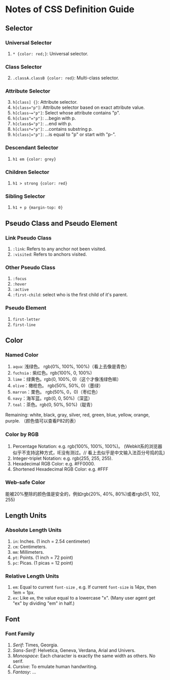 # Notes of CSS Definition Guide

## Selector

### Universal Selector
1. `* {color: red;}`: Universal selector.

### Class Selector
2. `.classA.classB {color: red}`: Multi-class selector.

### Attribute Selector
3. `h[class] {}`: Attribute selector.
4. `h[class="p"]`: Attribute selector based on exact attribute value.
5. `h[class~="p"]`: Select whose attribute contains "p".
6. `h[class^="p"]`: ...begin with p.
7. `h[class$="p"]`: ...end with p.
8. `h[class*="p"]`: ...contains substring p.
9. `h[class|="p"]`: ...is equal to "p" or start with "p-".

### Descendant Selector
1. `h1 em {color: grey}`

### Children Selector
1. `h1 > strong {color: red}`

### Sibling Selector
1. `h1 + p {margin-top: 0}`

## Pseudo Class and Pseudo Element
###  Link Pseudo Class
1. `:link`: Refers to any anchor not been visited.
2. `:visited`: Refers to anchors visited.

### Other Pseudo Class
1. `:focus`
2. `:hover`
3. `:active`
4. `:first-child`: select who is the first child of it's parent.

### Pseudo Element
1. `first-letter`
2. `first-line`

## Color

### Named Color
1. `aqua`: 浅绿色。 rgb(0%, 100%, 100%)（看上去像是青色）
2. `fuchsia` : 紫红色。rgb(100%, 0, 100%)
3. `lime`：绿黄色。rgb(0, 100%, 0)（这个才像浅绿色嘛）
4. `olive`：橄榄色。 rgb(50%, 50%, 0)（墨绿）
5. `marron`：栗色。 rgb(50%, 0，0)（枣红色）
6. `navy`：海军蓝。rgb(0, 0, 50%)（深蓝）
7. `teal`：茶色。rgb(0, 50%, 50%)（靛青）

Remaining: white, black, gray, silver, red, green, blue, yellow, orange, purple.  （颜色值可以查看P82的表）

### Color by RGB
1. Percentage Notation: e.g. rgb(100%, 100%, 100%)。 (Webkit系的浏览器似乎不支持这种方式，IE没有测过。// 看上去似乎是中文输入法百分号捣的乱)
2. Integer-triplet Notation: e.g. rgb(255, 255, 255).
3. Hexadecimal RGB Color: e.g. #FF0000.
4. Shortened Hexadecimal RGB Color: e.g. #FFF

### Web-safe Color
能被20%整除的颜色值是安全的，例如rgb(20%, 40%, 80%)或者rgb(51, 102, 255)

## Length Units

### Absolute Length Units
1. `in`: Inches. (1 inch = 2.54 centimeter) 
2. `cm`: Centimeters.
3. `mm`: Millimeters.
4. `pt`: Points. (1 inch = 72 point)
5. `pc`: Picas. (1 picas = 12 point)

### Relative Length Units
1. `em`:  Equal to current `font-size` , e.g. If current `font-size` is 14px, then 1em = 1px.
2. `ex`: Like `em`, the value equal to a lowercase "x". (Many user agent get "ex" by dividing "em" in half.)

## Font 
### Font Family
1. *Serif*: Times, Georgia.
2. *Sans-Serif*: Helvetica, Geneva, Verdana, Arial and Univers.
3. *Monospace*: Each character is exactly the same width as others. No serif.
4. *Cursive*: To emulate human handwriting.
5. *Fantasy*: ...